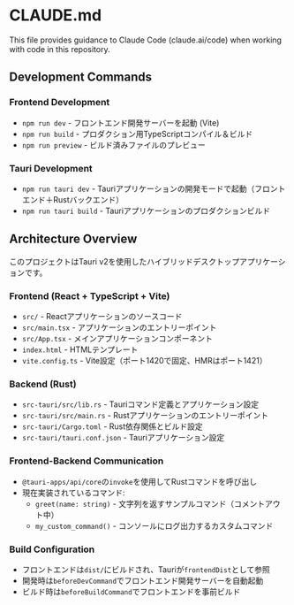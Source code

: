 # CLAUDE.md

This file provides guidance to Claude Code (claude.ai/code) when working with code in this repository.

## Development Commands

### Frontend Development
- `npm run dev` - フロントエンド開発サーバーを起動 (Vite)
- `npm run build` - プロダクション用TypeScriptコンパイル＆ビルド
- `npm run preview` - ビルド済みファイルのプレビュー

### Tauri Development
- `npm run tauri dev` - Tauriアプリケーションの開発モードで起動（フロントエンド＋Rustバックエンド）
- `npm run tauri build` - Tauriアプリケーションのプロダクションビルド

## Architecture Overview

このプロジェクトはTauri v2を使用したハイブリッドデスクトップアプリケーションです。

### Frontend (React + TypeScript + Vite)
- `src/` - Reactアプリケーションのソースコード
- `src/main.tsx` - アプリケーションのエントリーポイント
- `src/App.tsx` - メインアプリケーションコンポーネント
- `index.html` - HTMLテンプレート
- `vite.config.ts` - Vite設定（ポート1420で固定、HMRはポート1421）

### Backend (Rust)
- `src-tauri/src/lib.rs` - Tauriコマンド定義とアプリケーション設定
- `src-tauri/src/main.rs` - Rustアプリケーションのエントリーポイント
- `src-tauri/Cargo.toml` - Rust依存関係とビルド設定
- `src-tauri/tauri.conf.json` - Tauriアプリケーション設定

### Frontend-Backend Communication
- `@tauri-apps/api/core`の`invoke`を使用してRustコマンドを呼び出し
- 現在実装されているコマンド:
  - `greet(name: string)` - 文字列を返すサンプルコマンド（コメントアウト中）
  - `my_custom_command()` - コンソールにログ出力するカスタムコマンド

### Build Configuration
- フロントエンドは`dist/`にビルドされ、Tauriが`frontendDist`として参照
- 開発時は`beforeDevCommand`でフロントエンド開発サーバーを自動起動
- ビルド時は`beforeBuildCommand`でフロントエンドを事前ビルド